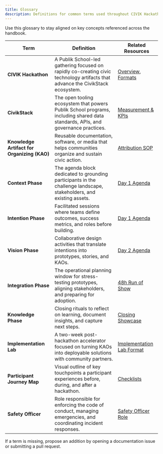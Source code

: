 ```yaml
---
title: Glossary
description: Definitions for common terms used throughout CIVIK Hackathon documentation.
---
```


Use this glossary to stay aligned on key concepts referenced across the handbook.

| Term | Definition | Related Resources |
| --- | --- | --- |
| **CIVIK Hackathon** | A Publik School-led gathering focused on rapidly co-creating civic technology artifacts that advance the CivikStack ecosystem. | [Overview](./intro), [Formats](../formats/one_day_sprint) |
| **CivikStack** | The open tooling ecosystem that powers Publik School programs, including shared data standards, APIs, and governance practices. | [Measurement & KPIs](../measurement/metrics_kpis) |
| **Knowledge Artifact for Organizing (KAO)** | Reusable documentation, software, or media that helps communities organize and sustain civic action. | [Attribution SOP](../consent_attribution/attribution_capture_sop) |
| **Context Phase** | The agenda block dedicated to grounding participants in the challenge landscape, stakeholders, and existing assets. | [Day 1 Agenda](../agendas/day1_context_intention) |
| **Intention Phase** | Facilitated sessions where teams define outcomes, success metrics, and roles before building. | [Day 1 Agenda](../agendas/day1_context_intention) |
| **Vision Phase** | Collaborative design activities that translate intentions into prototypes, stories, and KAOs. | [Day 2 Agenda](../agendas/day2_vision_integration_knowledge) |
| **Integration Phase** | The operational planning window for stress-testing prototypes, aligning stakeholders, and preparing for adoption. | [48h Run of Show](../agendas/48h_run_of_show) |
| **Knowledge Phase** | Closing rituals to reflect on learning, document insights, and capture next steps. | [Closing Showcase](../agendas/closing_showcase) |
| **Implementation Lab** | A two-week post-hackathon accelerator focused on turning KAOs into deployable solutions with community partners. | [Implementation Lab Format](../formats/two_week_impl_lab) |
| **Participant Journey Map** | Visual outline of key touchpoints a participant experiences before, during, and after a hackathon. | [Checklists](../checklists/t_minus_30_days) |
| **Safety Officer** | Role responsible for enforcing the code of conduct, managing emergencies, and coordinating incident responses. | [Safety Officer Role](../roles/safety_officer) |

If a term is missing, propose an addition by opening a documentation issue or submitting a pull request.
